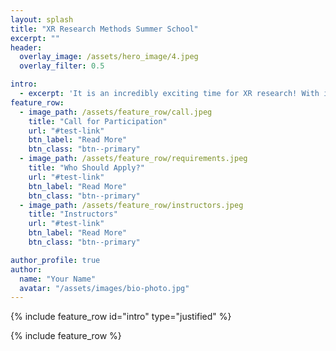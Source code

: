 ```yaml
---
layout: splash
title: "XR Research Methods Summer School"
excerpt: ""
header:
  overlay_image: /assets/hero_image/4.jpeg
  overlay_filter: 0.5 

intro: 
  - excerpt: 'It is an incredibly exciting time for XR research! With immersive technologies rapidly advancing, we are at the brink of wider commercial adoption of MR and VR headsets. Research in this area can shape the future of how we work, learn, play, and socialise.'
feature_row:
  - image_path: /assets/feature_row/call.jpeg
    title: "Call for Participation"
    url: "#test-link"
    btn_label: "Read More"
    btn_class: "btn--primary" 
  - image_path: /assets/feature_row/requirements.jpeg
    title: "Who Should Apply?"
    url: "#test-link"
    btn_label: "Read More"
    btn_class: "btn--primary" 
  - image_path: /assets/feature_row/instructors.jpeg
    title: "Instructors"
    url: "#test-link"
    btn_label: "Read More"
    btn_class: "btn--primary"

author_profile: true
author:
  name: "Your Name"
  avatar: "/assets/images/bio-photo.jpg"
---
```


{% include feature_row id="intro" type="justified" %}

{% include feature_row %}
